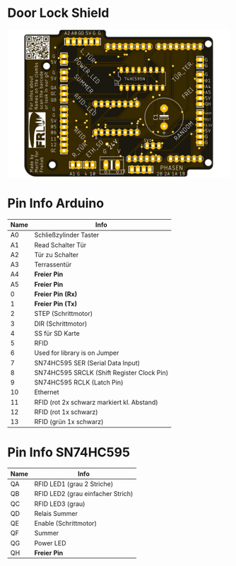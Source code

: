 # Door Lock Shield

<p align="center"> 
<img src="https://github.com/FREILab/DoorLockShield/blob/master/Pictures/DoorLockShield.png">
</p>

# Pin Info Arduino

| Name | Info                                       |
| ---- | ------------------------------------------ |
| A0   | Schließzylinder Taster                    |
| A1   | Read Schalter Tür                          |
| A2   | Tür zu Schalter                            |
| A3   | Terrassentür                               |
| A4   | **Freier Pin**                             |
| A5   | **Freier Pin**                             |
| 0    | **Freier Pin (Rx)**                        |
| 1    | **Freier Pin (Tx)**                        |
| 2    | STEP (Schrittmotor)                        |
| 3    | DIR (Schrittmotor)                         |
| 4    | SS für SD Karte                            |
| 5    | RFID                                       |
| 6    | Used for library is on Jumper              |
| 7    | SN74HC595 SER (Serial Data Input)          |
| 8    | SN74HC595 SRCLK (Shift Register Clock Pin) |
| 9    | SN74HC595 RCLK (Latch Pin)                 |
| 10   | Ethernet                                   |
| 11   | RFID (rot 2x schwarz markiert kl. Abstand) |
| 12   | RFID (rot 1x schwarz)                      |
| 13   | RFID (grün 1x schwarz)                     |

# Pin Info SN74HC595

| Name | Info                  |
| ---- | --------------------- |
| QA   | RFID LED1 (grau 2 Striche)            |
| QB   | RFID LED2 (grau einfacher Strich)            |
| QC   | RFID LED3 (grau)      |
| QD   | Relais Summer         |
| QE   | Enable (Schrittmotor) |
| QF   | Summer                |
| QG   | Power LED             |
| QH   | **Freier Pin**        |
